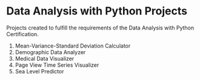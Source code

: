 # Data Analysis with Python Projects 

Projects created to fulfill the requirements of the Data Analysis with Python Certification.

1. Mean-Variance-Standard Deviation Calculator
2. Demographic Data Analyzer
3. Medical Data Visualizer
4. Page View Time Series Visualizer
5. Sea Level Predictor
